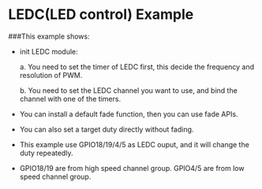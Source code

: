# LEDC(LED control) Example

###This example shows:

 * init LEDC module:
 
     a.	You need to set the timer of LEDC first, this decide the frequency and resolution of PWM.
     
     b.	You need to set the LEDC channel you want to use, and bind the channel with one of the timers.
     
 * You can install a default fade function, then you can use fade APIs.
 
 * You can also set a target duty directly without fading.
 
 * This example use GPIO18/19/4/5 as LEDC ouput, and it will change the duty repeatedly.

 * GPIO18/19 are from high speed channel group. GPIO4/5 are from low speed channel group.

